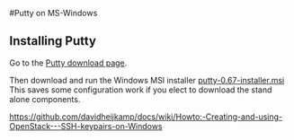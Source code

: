 #Putty on MS-Windows

## Installing Putty 

Go to the [Putty download page](http://www.chiark.greenend.org.uk/~sgtatham/putty/download.html).

Then download and run the Windows MSI installer [putty-0.67-installer.msi](https://the.earth.li/~sgtatham/putty/latest/x86/putty-0.67-installer.msi)
This saves some configuration work if you elect to download the stand alone components.


https://github.com/davidheijkamp/docs/wiki/Howto:-Creating-and-using-OpenStack---SSH-keypairs-on-Windows
